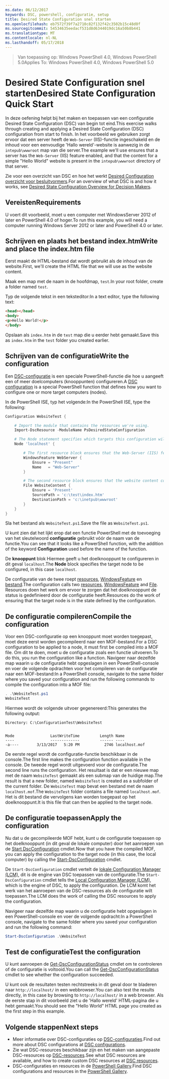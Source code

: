 ```yaml
---
ms.date: 06/12/2017
keywords: DSC, powershell, configuratie, setup
title: Desired State Configuration snel starten
ms.openlocfilehash: eb7572f39f7a2710c82f132f42c3502b15c48d0f
ms.sourcegitcommit: 54534635eedacf531d8d6344019dc16a50b8b441
ms.translationtype: MT
ms.contentlocale: nl-NL
ms.lasthandoff: 05/17/2018
---
```

> <span data-ttu-id="1a29d-103">Van toepassing op: Windows PowerShell 4.0, Windows PowerShell 5.0</span><span class="sxs-lookup"><span data-stu-id="1a29d-103">Applies To: Windows PowerShell 4.0, Windows PowerShell 5.0</span></span>

# <a name="desired-state-configuration-quick-start"></a><span data-ttu-id="1a29d-104">Desired State Configuration snel starten</span><span class="sxs-lookup"><span data-stu-id="1a29d-104">Desired State Configuration Quick Start</span></span>

<span data-ttu-id="1a29d-105">In deze oefening helpt bij het maken en toepassen van een configuratie Desired State Configuration (DSC) van begin tot eind.</span><span class="sxs-lookup"><span data-stu-id="1a29d-105">This exercise walks through creating and applying a Desired State Configuration (DSC) configuration from start to finish.</span></span>
<span data-ttu-id="1a29d-106">In het voorbeeld we gebruiken zorgt ervoor dat een server heeft de `Web-Server` (IIS)-functie ingeschakeld en de inhoud voor een eenvoudige 'Hallo wereld'-website is aanwezig in de `intepub\wwwroot` map van die server.</span><span class="sxs-lookup"><span data-stu-id="1a29d-106">The example we'll use ensures that a server has the `Web-Server` (IIS) feature enabled, and that the content for a simple "Hello World" website is present in the `intepub\wwwroot` directory of that server.</span></span>

<span data-ttu-id="1a29d-107">Zie voor een overzicht van DSC en hoe het werkt [Desired Configuration overzicht voor besluitvormers](decisionMaker.md).</span><span class="sxs-lookup"><span data-stu-id="1a29d-107">For an overview of what DSC is and how it works, see [Desired State Configuration Overview for Decision Makers](decisionMaker.md).</span></span>

## <a name="requirements"></a><span data-ttu-id="1a29d-108">Vereisten</span><span class="sxs-lookup"><span data-stu-id="1a29d-108">Requirements</span></span>

<span data-ttu-id="1a29d-109">U voert dit voorbeeld, moet u een computer met WindowsServer 2012 of later en PowerShell 4.0 of hoger.</span><span class="sxs-lookup"><span data-stu-id="1a29d-109">To run this example, you will need a computer running Windows Server 2012 or later and PowerShell 4.0 or later.</span></span>

## <a name="write-and-place-the-indexhtm-file"></a><span data-ttu-id="1a29d-110">Schrijven en plaats het bestand index.htm</span><span class="sxs-lookup"><span data-stu-id="1a29d-110">Write and place the index.htm file</span></span>

<span data-ttu-id="1a29d-111">Eerst maakt de HTML-bestand dat wordt gebruikt als de inhoud van de website.</span><span class="sxs-lookup"><span data-stu-id="1a29d-111">First, we'll create the HTML file that we will use as the website content.</span></span>

<span data-ttu-id="1a29d-112">Maak een map met de naam in de hoofdmap, `test`.</span><span class="sxs-lookup"><span data-stu-id="1a29d-112">In your root folder, create a folder named `test`.</span></span>

<span data-ttu-id="1a29d-113">Typ de volgende tekst in een teksteditor:</span><span class="sxs-lookup"><span data-stu-id="1a29d-113">In a text editor, type the following text:</span></span>

```html
<head></head>
<body>
<p>Hello World!</p>
</body>
```

<span data-ttu-id="1a29d-114">Opslaan als `index.htm` in de `test` map die u eerder hebt gemaakt.</span><span class="sxs-lookup"><span data-stu-id="1a29d-114">Save this as `index.htm` in the `test` folder you created earlier.</span></span>

## <a name="write-the-configuration"></a><span data-ttu-id="1a29d-115">Schrijven van de configuratie</span><span class="sxs-lookup"><span data-stu-id="1a29d-115">Write the configuration</span></span>

<span data-ttu-id="1a29d-116">Een [DSC-configuratie](configurations.md) is een speciale PowerShell-functie die hoe u aangeeft een of meer doelcomputers (knooppunten) configureren.</span><span class="sxs-lookup"><span data-stu-id="1a29d-116">A [DSC configuration](configurations.md) is a special PowerShell function that defines how you want to configure one or more target computers (nodes).</span></span>

<span data-ttu-id="1a29d-117">In de PowerShell ISE, typ het volgende:</span><span class="sxs-lookup"><span data-stu-id="1a29d-117">In the PowerShell ISE, type the following:</span></span>

```powershell
Configuration WebsiteTest {

    # Import the module that contains the resources we're using.
    Import-DscResource -ModuleName PsDesiredStateConfiguration

    # The Node statement specifies which targets this configuration will be applied to.
    Node 'localhost' {

        # The first resource block ensures that the Web-Server (IIS) feature is enabled.
        WindowsFeature WebServer {
            Ensure = "Present"
            Name   = "Web-Server"
        }

        # The second resource block ensures that the website content copied to the website root folder.
        File WebsiteContent {
            Ensure = 'Present'
            SourcePath = 'c:\test\index.htm'
            DestinationPath = 'c:\inetpub\wwwroot'
        }
    }
}
```

<span data-ttu-id="1a29d-118">Sla het bestand als `WebsiteTest.ps1`.</span><span class="sxs-lookup"><span data-stu-id="1a29d-118">Save the file as `WebsiteTest.ps1`.</span></span>

<span data-ttu-id="1a29d-119">U kunt zien dat het lijkt erop dat een functie PowerShell met de toevoeging van het sleutelwoord **configuratie** gebruikt vóór de naam van de functie.</span><span class="sxs-lookup"><span data-stu-id="1a29d-119">You can see that it looks like a PowerShell function, with the addition of the keyword **Configuration** used before the name of the function.</span></span>

<span data-ttu-id="1a29d-120">De **knooppunt** blok Hiermee geeft u het doelknooppunt te configureren in dit geval `localhost`.</span><span class="sxs-lookup"><span data-stu-id="1a29d-120">The **Node** block specifies the target node to be configured, in this case `localhost`.</span></span>

<span data-ttu-id="1a29d-121">De configuratie van de twee roept [resources](resources.md), [WindowsFeature](windowsFeatureResource.md) en [bestand](fileResource.md).</span><span class="sxs-lookup"><span data-stu-id="1a29d-121">The configuration calls two [resources](resources.md), [WindowsFeature](windowsFeatureResource.md) and [File](fileResource.md).</span></span>
<span data-ttu-id="1a29d-122">Resources doen het werk om ervoor te zorgen dat het doelknooppunt de status is gedefinieerd door de configuratie heeft.</span><span class="sxs-lookup"><span data-stu-id="1a29d-122">Resources do the work of ensuring that the target node is in the state defined by the configuration.</span></span>

## <a name="compile-the-configuration"></a><span data-ttu-id="1a29d-123">De configuratie compileren</span><span class="sxs-lookup"><span data-stu-id="1a29d-123">Compile the configuration</span></span>

<span data-ttu-id="1a29d-124">Voor een DSC-configuratie op een knooppunt moet worden toegepast, moet deze eerst worden gecompileerd naar een MOF-bestand.</span><span class="sxs-lookup"><span data-stu-id="1a29d-124">For a DSC configuration to be applied to a node, it must first be compiled into a MOF file.</span></span>
<span data-ttu-id="1a29d-125">Om dit te doen, moet u de configuratie zoals een functie uitvoeren.</span><span class="sxs-lookup"><span data-stu-id="1a29d-125">To do this, you run the configuration like a function.</span></span>
<span data-ttu-id="1a29d-126">Navigeer naar dezelfde map waarin u de configuratie hebt opgeslagen in een PowerShell-console en voer de volgende opdrachten voor het compileren van de configuratie naar een MOF-bestand:</span><span class="sxs-lookup"><span data-stu-id="1a29d-126">In a PowerShell console, navigate to the same folder where you saved your configuration and run the following commands to compile the configuration into a MOF file:</span></span>

```powershell
. .\WebsiteTest.ps1
WebsiteTest
```

<span data-ttu-id="1a29d-127">Hiermee wordt de volgende uitvoer gegenereerd:</span><span class="sxs-lookup"><span data-stu-id="1a29d-127">This generates the following output:</span></span>

```
Directory: C:\ConfigurationTest\WebsiteTest


Mode                LastWriteTime         Length Name
----                -------------         ------ ----
-a----        3/13/2017   5:20 PM           2746 localhost.mof
```

<span data-ttu-id="1a29d-128">De eerste regel wordt de configuratie-functie beschikbaar in de console.</span><span class="sxs-lookup"><span data-stu-id="1a29d-128">The first line makes the configuration function available in the console.</span></span>
<span data-ttu-id="1a29d-129">De tweede regel wordt uitgevoerd voor de configuratie.</span><span class="sxs-lookup"><span data-stu-id="1a29d-129">The second line runs the configuration.</span></span>
<span data-ttu-id="1a29d-130">Het resultaat is dat er een nieuwe map met de naam `WebsiteTest` gemaakt als een submap van de huidige map.</span><span class="sxs-lookup"><span data-stu-id="1a29d-130">The result is that a new folder, named `WebsiteTest` is created as a subfolder of the current folder.</span></span>
<span data-ttu-id="1a29d-131">De `WebsiteTest` map bevat een bestand met de naam `localhost.mof`.</span><span class="sxs-lookup"><span data-stu-id="1a29d-131">The `WebsiteTest` folder contains a file named `localhost.mof`.</span></span>
<span data-ttu-id="1a29d-132">Het is dit bestand die vervolgens kan worden toegepast op het doelknooppunt.</span><span class="sxs-lookup"><span data-stu-id="1a29d-132">It is this file that can then be applied to the target node.</span></span>

## <a name="apply-the-configuration"></a><span data-ttu-id="1a29d-133">De configuratie toepassen</span><span class="sxs-lookup"><span data-stu-id="1a29d-133">Apply the configuration</span></span>

<span data-ttu-id="1a29d-134">Nu dat u de gecompileerde MOF hebt, kunt u de configuratie toepassen op het doelknooppunt (in dit geval de lokale computer) door het aanroepen van de [Start DscConfiguration](/reference/5.1/PSDesiredStateConfiguration/Start-DscConfiguration) cmdlet.</span><span class="sxs-lookup"><span data-stu-id="1a29d-134">Now that you have the compiled MOF, you can apply the configuration to the target node (in this case, the local computer) by calling the [Start-DscConfiguration](/reference/5.1/PSDesiredStateConfiguration/Start-DscConfiguration) cmdlet.</span></span>

<span data-ttu-id="1a29d-135">De `Start-DscConfiguration` cmdlet vertelt de [lokale Configuration Manager (LCM)](metaConfig.md), dit is de engine van DSC toepassen van de configuratie.</span><span class="sxs-lookup"><span data-stu-id="1a29d-135">The `Start-DscConfiguration` cmdlet tells the [Local Configuration Manager (LCM)](metaConfig.md), which is the engine of DSC, to apply the configuration.</span></span>
<span data-ttu-id="1a29d-136">De LCM komt het werk van het aanroepen van de DSC-resources als de configuratie wilt toepassen.</span><span class="sxs-lookup"><span data-stu-id="1a29d-136">The LCM does the work of calling the DSC resources to apply the configuration.</span></span>

<span data-ttu-id="1a29d-137">Navigeer naar dezelfde map waarin u de configuratie hebt opgeslagen in een PowerShell-console en voer de volgende opdracht:</span><span class="sxs-lookup"><span data-stu-id="1a29d-137">In a PowerShell console, navigate to the same folder where you saved your configuration and run the following command:</span></span>

```powershell
Start-DscConfiguration .\WebsiteTest
```

## <a name="test-the-configuration"></a><span data-ttu-id="1a29d-138">Test de configuratie</span><span class="sxs-lookup"><span data-stu-id="1a29d-138">Test the configuration</span></span>

<span data-ttu-id="1a29d-139">U kunt aanroepen de [Get-DscConfigurationStatus](/reference/5.1/PSDesiredStateConfiguration/Get-DscConfigurationStatus) cmdlet om te controleren of de configuratie is voltooid.</span><span class="sxs-lookup"><span data-stu-id="1a29d-139">You can call the [Get-DscConfigurationStatus](/reference/5.1/PSDesiredStateConfiguration/Get-DscConfigurationStatus) cmdlet to see whether the configuration succeeded.</span></span>

<span data-ttu-id="1a29d-140">U kunt ook de resultaten testen rechtstreeks in dit geval door te bladeren naar `http://localhost/` in een webbrowser.</span><span class="sxs-lookup"><span data-stu-id="1a29d-140">You can also test the results directly, in this case by browsing to `http://localhost/` in a web browser.</span></span>
<span data-ttu-id="1a29d-141">Als de eerste stap in dit voorbeeld ziet u de 'Hallo wereld' HTML-pagina die u hebt gemaakt.</span><span class="sxs-lookup"><span data-stu-id="1a29d-141">You should see the "Hello World" HTML page you created as the first step in this example.</span></span>

## <a name="next-steps"></a><span data-ttu-id="1a29d-142">Volgende stappen</span><span class="sxs-lookup"><span data-stu-id="1a29d-142">Next steps</span></span>

- <span data-ttu-id="1a29d-143">Meer informatie over DSC-configuraties op [DSC-configuraties](configurations.md).</span><span class="sxs-lookup"><span data-stu-id="1a29d-143">Find out more about DSC configurations at [DSC configurations](configurations.md).</span></span>
- <span data-ttu-id="1a29d-144">Zie wat DSC-resources beschikbaar zijn en het maken van aangepaste DSC-resources op [DSC-resources](resources.md).</span><span class="sxs-lookup"><span data-stu-id="1a29d-144">See what DSC resources are available, and how to create custom DSC resources at [DSC resources](resources.md).</span></span>
- <span data-ttu-id="1a29d-145">DSC-configuraties en resources in de [PowerShell Gallery](https://www.powershellgallery.com/).</span><span class="sxs-lookup"><span data-stu-id="1a29d-145">Find DSC configurations and resources in the [PowerShell Gallery](https://www.powershellgallery.com/).</span></span>